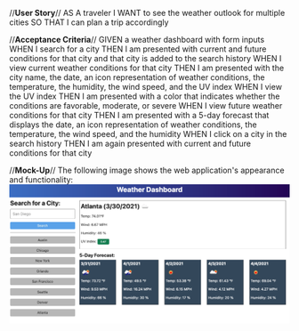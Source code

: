 //**User Story**//
AS A traveler
I WANT to see the weather outlook for multiple cities
SO THAT I can plan a trip accordingly

//**Acceptance Criteria**//
GIVEN a weather dashboard with form inputs
WHEN I search for a city
THEN I am presented with current and future conditions for that city and that city is added to the search history
WHEN I view current weather conditions for that city
THEN I am presented with the city name, the date, an icon representation of weather conditions, the temperature, the humidity, the wind speed, and the UV index
WHEN I view the UV index
THEN I am presented with a color that indicates whether the conditions are favorable, moderate, or severe
WHEN I view future weather conditions for that city
THEN I am presented with a 5-day forecast that displays the date, an icon representation of weather conditions, the temperature, the wind speed, and the humidity
WHEN I click on a city in the search history
THEN I am again presented with current and future conditions for that city

//**Mock-Up**//
The following image shows the web application's appearance and functionality:
![](https://github.com/ElyCano/server_sideAPIs_Weather_Dashboard/blob/main/images/mockup.png)
